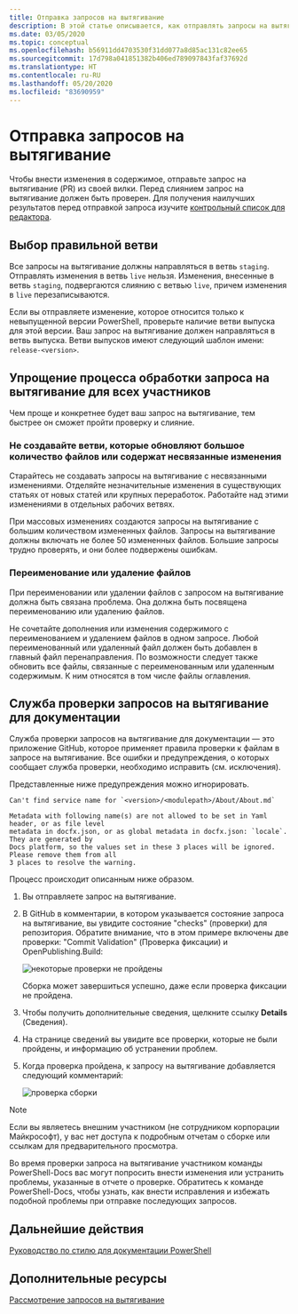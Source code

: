 ```yaml
---
title: Отправка запросов на вытягивание
description: В этой статье описывается, как отправлять запросы на вытягивание в репозиторий PowerShell-Docs.
ms.date: 03/05/2020
ms.topic: conceptual
ms.openlocfilehash: b56911dd4703530f31dd077a8d85ac131c82ee65
ms.sourcegitcommit: 17d798a041851382b406ed789097843faf37692d
ms.translationtype: HT
ms.contentlocale: ru-RU
ms.lasthandoff: 05/20/2020
ms.locfileid: "83690959"
---
```

# <a name="how-to-submit-pull-requests"></a>Отправка запросов на вытягивание

Чтобы внести изменения в содержимое, отправьте запрос на вытягивание (PR) из своей вилки. Перед слиянием запрос на вытягивание должен быть проверен. Для получения наилучших результатов перед отправкой запроса изучите [контрольный список для редактора](editorial-checklist.md).

## <a name="target-the-correct-branch"></a>Выбор правильной ветви

Все запросы на вытягивание должны направляться в ветвь `staging`. Отправлять изменения в ветвь `live` нельзя. Изменения, внесенные в ветвь `staging`, подвергаются слиянию с ветвью `live`, причем изменения в `live` перезаписываются.

Если вы отправляете изменение, которое относится только к невыпущенной версии PowerShell, проверьте наличие ветви выпуска для этой версии. Ваш запрос на вытягивание должен направляться в ветвь выпуска. Ветви выпусков имеют следующий шаблон имени: `release-<version>`.

## <a name="make-the-pull-request-process-work-better-for-everyone"></a>Упрощение процесса обработки запроса на вытягивание для всех участников

Чем проще и конкретнее будет ваш запрос на вытягивание, тем быстрее он сможет пройти проверку и слияние.

### <a name="avoid-branches-that-update-large-numbers-of-files-or-contain-unrelated-changes"></a>Не создавайте ветви, которые обновляют большое количество файлов или содержат несвязанные изменения

Старайтесь не создавать запросы на вытягивание с несвязанными изменениями. Отделяйте незначительные изменения в существующих статьях от новых статей или крупных переработок. Работайте над этими изменениями в отдельных рабочих ветвях.

При массовых изменениях создаются запросы на вытягивание с большим количеством измененных файлов. Запросы на вытягивание должны включать не более 50 измененных файлов. Большие запросы трудно проверять, и они более подвержены ошибкам.

### <a name="renaming-or-deleting-files"></a>Переименование или удаление файлов

При переименовании или удалении файлов с запросом на вытягивание должна быть связана проблема. Она должна быть посвящена переименованию или удалению файлов.

Не сочетайте дополнения или изменения содержимого с переименованием и удалением файлов в одном запросе. Любой переименованный или удаленный файл должен быть добавлен в главный файл перенаправления. По возможности следует также обновить все файлы, связанные с переименованным или удаленным содержимым. К ним относятся в том числе файлы оглавления.

## <a name="docs-pr-validation-service"></a>Служба проверки запросов на вытягивание для документации

Служба проверки запросов на вытягивание для документации — это приложение GitHub, которое применяет правила проверки к файлам в запросе на вытягивание. Все ошибки и предупреждения, о которых сообщает служба проверки, необходимо исправить (см. исключения).

Представленные ниже предупреждения можно игнорировать.

```
Can't find service name for `<version>/<modulepath>/About/About.md`
```

```
Metadata with following name(s) are not allowed to be set in Yaml header, or as file level
metadata in docfx.json, or as global metadata in docfx.json: `locale`. They are generated by
Docs platform, so the values set in these 3 places will be ignored. Please remove them from all
3 places to resolve the warning.
```

Процесс происходит описанным ниже образом.

1. Вы отправляете запрос на вытягивание.
1. В GitHub в комментарии, в котором указывается состояние запроса на вытягивание, вы увидите состояние "checks" (проверки) для репозитория. Обратите внимание, что в этом примере включены две проверки: "Commit Validation" (Проверка фиксации) и OpenPublishing.Build:

   ![некоторые проверки не пройдены](media/pull-requests/validation-failed.png)

   Сборка может завершиться успешно, даже если проверка фиксации не пройдена.

1. Чтобы получить дополнительные сведения, щелкните ссылку **Details** (Сведения).
1. На странице сведений вы увидите все проверки, которые не были пройдены, и информацию об устранении проблем.
1. Когда проверка пройдена, к запросу на вытягивание добавляется следующий комментарий:

   ![проверка сборки](media/pull-requests/build-validation.png)

> [!NOTE]
> Если вы являетесь внешним участником (не сотрудником корпорации Майкрософт), у вас нет доступа к подробным отчетам о сборке или ссылкам для предварительного просмотра.

Во время проверки запроса на вытягивание участником команды PowerShell-Docs вас могут попросить внести изменения или устранить проблемы, указанные в отчете о проверке. Обратитесь к команде PowerShell-Docs, чтобы узнать, как внести исправления и избежать подобной проблемы при отправке последующих запросов.

## <a name="next-steps"></a>Дальнейшие действия

[Руководство по стилю для документации PowerShell](powershell-style-guide.md)

## <a name="additional-resources"></a>Дополнительные ресурсы

[Рассмотрение запросов на вытягивание](managing-pull-requests.md)
